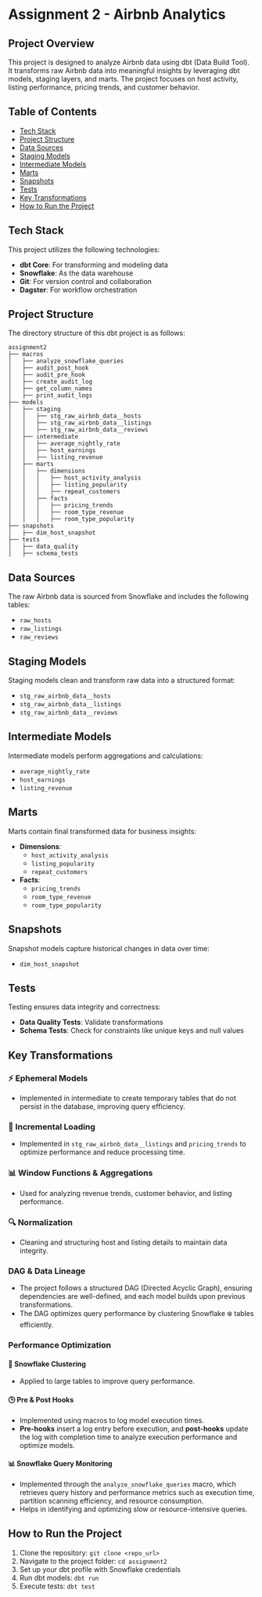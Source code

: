 # Assignment 2 - Airbnb Analytics

## Project Overview

This project is designed to analyze Airbnb data using dbt (Data Build Tool). It transforms raw Airbnb data into meaningful insights by leveraging dbt models, staging layers, and marts. The project focuses on host activity, listing performance, pricing trends, and customer behavior.

## Table of Contents

- [Tech Stack](#tech-stack)
- [Project Structure](#project-structure)
- [Data Sources](#data-sources)
- [Staging Models](#staging-models)
- [Intermediate Models](#intermediate-models)
- [Marts](#marts)
- [Snapshots](#snapshots)
- [Tests](#tests)
- [Key Transformations](#key-transformations)
- [How to Run the Project](#how-to-run-the-project)

## Tech Stack

This project utilizes the following technologies:

- **dbt Core**: For transforming and modeling data
- **Snowflake**: As the data warehouse
- **Git**: For version control and collaboration
- **Dagster**: For workflow orchestration

## Project Structure

The directory structure of this dbt project is as follows:

```
assignment2
├── macros
│   ├── analyze_snowflake_queries
│   ├── audit_post_hook
│   ├── audit_pre_hook
│   ├── create_audit_log
│   ├── get_column_names
│   ├── print_audit_logs
├── models
│   ├── staging
│   │   ├── stg_raw_airbnb_data__hosts
│   │   ├── stg_raw_airbnb_data__listings
│   │   ├── stg_raw_airbnb_data__reviews
│   ├── intermediate
│   │   ├── average_nightly_rate
│   │   ├── host_earnings
│   │   ├── listing_revenue
│   ├── marts
│   │   ├── dimensions
│   │   │   ├── host_activity_analysis
│   │   │   ├── listing_popularity
│   │   │   ├── repeat_customers
│   │   ├── facts
│   │   │   ├── pricing_trends
│   │   │   ├── room_type_revenue
│   │   │   ├── room_type_popularity
├── snapshots
│   ├── dim_host_snapshot
├── tests
│   ├── data_quality
│   ├── schema_tests
```

## Data Sources

The raw Airbnb data is sourced from Snowflake and includes the following tables:

- `raw_hosts`
- `raw_listings`
- `raw_reviews`

## Staging Models

Staging models clean and transform raw data into a structured format:

- `stg_raw_airbnb_data__hosts`
- `stg_raw_airbnb_data__listings`
- `stg_raw_airbnb_data__reviews`

## Intermediate Models

Intermediate models perform aggregations and calculations:

- `average_nightly_rate`
- `host_earnings`
- `listing_revenue`

## Marts

Marts contain final transformed data for business insights:

- **Dimensions**:
  - `host_activity_analysis`
  - `listing_popularity`
  - `repeat_customers`
- **Facts**:
  - `pricing_trends`
  - `room_type_revenue`
  - `room_type_popularity`

## Snapshots

Snapshot models capture historical changes in data over time:

- `dim_host_snapshot`

## Tests

Testing ensures data integrity and correctness:

- **Data Quality Tests**: Validate transformations
- **Schema Tests**: Check for constraints like unique keys and null values

## Key Transformations

### ⚡ Ephemeral Models

- Implemented in intermediate to create temporary tables that do not persist in the database, improving query efficiency.

### 🔄 Incremental Loading

- Implemented in `stg_raw_airbnb_data__listings` and `pricing_trends` to optimize performance and reduce processing time.

### 📊 Window Functions & Aggregations

- Used for analyzing revenue trends, customer behavior, and listing performance.

### 🔍 Normalization

- Cleaning and structuring host and listing details to maintain data integrity.

### DAG & Data Lineage

- The project follows a structured DAG (Directed Acyclic Graph), ensuring dependencies are well-defined, and each model builds upon previous transformations.
- The DAG optimizes query performance by clustering Snowflake ❄️ tables efficiently.

### Performance Optimization

#### 📌 Snowflake Clustering

- Applied to large tables to improve query performance.

#### 🕒 Pre & Post Hooks

- Implemented using macros to log model execution times.
- **Pre-hooks** insert a log entry before execution, and **post-hooks** update the log with completion time to analyze execution performance and optimize models.

#### 📊 Snowflake Query Monitoring

- Implemented through the `analyze_snowflake_queries` macro, which retrieves query history and performance metrics such as execution time, partition scanning efficiency, and resource consumption.
- Helps in identifying and optimizing slow or resource-intensive queries.

## How to Run the Project

1. Clone the repository: `git clone <repo_url>`
2. Navigate to the project folder: `cd assignment2`
3. Set up your dbt profile with Snowflake credentials
4. Run dbt models: `dbt run`
5. Execute tests: `dbt test`
